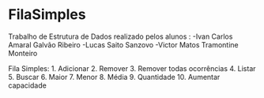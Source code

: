 # FilaSimples
    
Trabalho de Estrutura de Dados realizado pelos alunos :
-Ivan Carlos Amaral Galvão Ribeiro
-Lucas Saito Sanzovo
-Victor Matos Tramontine Monteiro

Fila Simples:
    1. Adicionar
    2. Remover
    3. Remover todas ocorrências
    4. Listar
    5. Buscar
    6. Maior
    7. Menor
    8. Média
    9. Quantidade
    10. Aumentar capacidade
